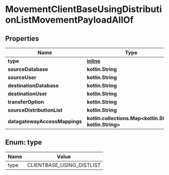 
# MovementClientBaseUsingDistributionListMovementPayloadAllOf

## Properties
Name | Type | Description | Notes
------------ | ------------- | ------------- | -------------
**type** | [**inline**](#Type) |  | 
**sourceDatabase** | **kotlin.String** |  | 
**sourceUser** | **kotlin.String** |  | 
**destinationDatabase** | **kotlin.String** |  | 
**destinationUser** | **kotlin.String** |  | 
**transferOption** | **kotlin.String** |  | 
**sourceDistributionList** | **kotlin.String** |  |  [optional]
**datagatewayAccessMappings** | **kotlin.collections.Map&lt;kotlin.String, kotlin.String&gt;** |  |  [optional]


<a name="Type"></a>
## Enum: type
Name | Value
---- | -----
type | CLIENTBASE_USING_DISTLIST



